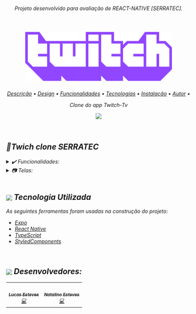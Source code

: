 <div align="center">
<i><h6>Projeto desenvolvido para avaliação de REACT-NATIVE [SERRATEC].<br></br>
</div>
<a name="back-to-top">

<h1 align="center">
  <img width="400" src="https://github.com/LucasEsteves2/Twitch-Clone--ReactNative/blob/main/src/images/GIT/twitch-logo.png" />
  <br />

</h1>
<p align="center">
 <a href="#description">Descrição</a> •
 <a href="#design">Design</a> • 
 <a href="#features">Funcionalidades</a> • 
 <a href="#tecnologias">Tecnologias</a> •
 <a href="#install">Instalação</a> •
 <a href="#author">Autor</a> •
</p>
<p align="center" id="description">
  Clone do app Twitch-Tv 

</p>
<p align="center" id="design">
  <img width="300" src="https://github.com/LucasEsteves2/Twitch-Clone--ReactNative/blob/main/src/github/clone.gif" />
</p>
  <br>



  
## 💬Twich clone SERRATEC 

<details>
  <summary>✔️ Funcionalidades:</summary>
      <p align="justify">
      1:  Splash Screen<br>
      2:  Tela home Twitch <br>
      3:  Tela Login Twitch <br>

  </details>
  
  <details>
  <summary>📷 Telas:</summary>
     <img align="center" src="assets/Class Diagrama.jpg">

  </details>
 
<BR>

## <img  height="45px" align="center" src="https://github.com/luqui2/Sistema-para-Viagens-/blob/main/src/imagens/foguete.gif"> Tecnologia Utilizada

 As seguintes ferramentas foram usadas na construção do projeto:

- [Expo](https://expo.io/)
- [React Native](https://reactnative.dev/)
- [TypeScript](https://www.typescriptlang.org/)
- [StyledComponents](https://styled-components.com/)

<br>

## <img height="45px" align="center" src="https://github.com/luqui2/Sistema-para-Viagens-/blob/main/src/imagens/set.gif">   Desenvolvedores:

  <table>
  <tr>
    <td align="center"><a href="https://github.com/LucasEsteves2"><img src="https://avatars.githubusercontent.com/u/83038670?v=4" width="100px;" alt=""/><br /><sub><b>Lucas Esteves</b></sub></a><br /><a href="" title="Code">💻</a></td>
    <td align="center"><a href=https://github.com/menta2010"><img src="https://avatars.githubusercontent.com/u/86114585?v=4" width="100px;" alt=""/><br /><sub><b>Natalino Esteves</b></sub></a><br /><a href="" title="Code">💻</a></td>
  </tr>
</table>
